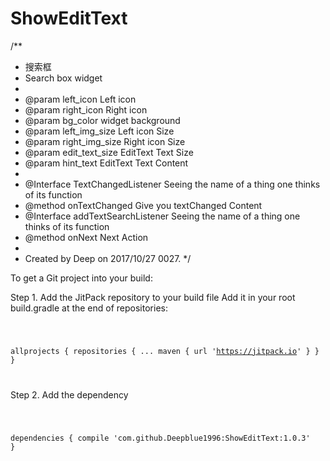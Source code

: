 # ShowEditText
/**
 * 搜索框
 * Search box widget
 *
 * @param left_icon Left icon
 * @param right_icon Right icon
 * @param bg_color widget background
 * @param left_img_size Left icon Size
 * @param right_img_size Right icon Size
 * @param edit_text_size EditText Text Size
 * @param hint_text EditText Text Content
 *
 * @Interface TextChangedListener Seeing the name of a thing one thinks of its function
 * @method onTextChanged Give you textChanged Content
 * @Interface addTextSearchListener Seeing the name of a thing one thinks of its function
 * @method onNext Next Action
 *
 * Created by Deep on 2017/10/27 0027.
 */
 
To get a Git project into your build:

Step 1. Add the JitPack repository to your build file
Add it in your root build.gradle at the end of repositories:

<code>
	
allprojects {
	repositories {
			...
			maven { url 'https://jitpack.io' }
	}
}

</code>

Step 2. Add the dependency

<code>
	
dependencies {
	 compile 'com.github.Deepblue1996:ShowEditText:1.0.3'
}

</code>
